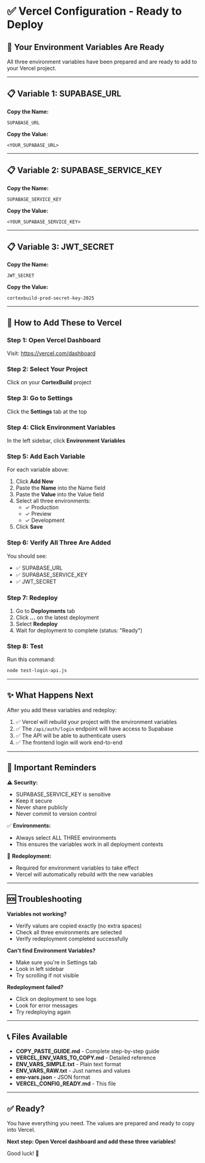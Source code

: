 # ✅ Vercel Configuration - Ready to Deploy

## 🎯 Your Environment Variables Are Ready

All three environment variables have been prepared and are ready to add to your Vercel project.

---

## 📋 Variable 1: SUPABASE_URL

**Copy the Name:**
```
SUPABASE_URL
```

**Copy the Value:**
```
<YOUR_SUPABASE_URL>
```

---

## 📋 Variable 2: SUPABASE_SERVICE_KEY

**Copy the Name:**
```
SUPABASE_SERVICE_KEY
```

**Copy the Value:**
```
<YOUR_SUPABASE_SERVICE_KEY>
```

---

## 📋 Variable 3: JWT_SECRET

**Copy the Name:**
```
JWT_SECRET
```

**Copy the Value:**
```
cortexbuild-prod-secret-key-2025
```

---

## 🚀 How to Add These to Vercel

### Step 1: Open Vercel Dashboard
Visit: https://vercel.com/dashboard

### Step 2: Select Your Project
Click on your **CortexBuild** project

### Step 3: Go to Settings
Click the **Settings** tab at the top

### Step 4: Click Environment Variables
In the left sidebar, click **Environment Variables**

### Step 5: Add Each Variable
For each variable above:
1. Click **Add New**
2. Paste the **Name** into the Name field
3. Paste the **Value** into the Value field
4. Select all three environments:
   - ✓ Production
   - ✓ Preview
   - ✓ Development
5. Click **Save**

### Step 6: Verify All Three Are Added
You should see:
- ✅ SUPABASE_URL
- ✅ SUPABASE_SERVICE_KEY
- ✅ JWT_SECRET

### Step 7: Redeploy
1. Go to **Deployments** tab
2. Click **...** on the latest deployment
3. Select **Redeploy**
4. Wait for deployment to complete (status: "Ready")

### Step 8: Test
Run this command:
```bash
node test-login-api.js
```

---

## ✨ What Happens Next

After you add these variables and redeploy:

1. ✅ Vercel will rebuild your project with the environment variables
2. ✅ The `/api/auth/login` endpoint will have access to Supabase
3. ✅ The API will be able to authenticate users
4. ✅ The frontend login will work end-to-end

---

## 📝 Important Reminders

⚠️ **Security:**
- SUPABASE_SERVICE_KEY is sensitive
- Keep it secure
- Never share publicly
- Never commit to version control

✅ **Environments:**
- Always select ALL THREE environments
- This ensures the variables work in all deployment contexts

🔄 **Redeployment:**
- Required for environment variables to take effect
- Vercel will automatically rebuild with the new variables

---

## 🆘 Troubleshooting

**Variables not working?**
- Verify values are copied exactly (no extra spaces)
- Check all three environments are selected
- Verify redeployment completed successfully

**Can't find Environment Variables?**
- Make sure you're in Settings tab
- Look in left sidebar
- Try scrolling if not visible

**Redeployment failed?**
- Click on deployment to see logs
- Look for error messages
- Try redeploying again

---

## 📞 Files Available

- **COPY_PASTE_GUIDE.md** - Complete step-by-step guide
- **VERCEL_ENV_VARS_TO_COPY.md** - Detailed reference
- **ENV_VARS_SIMPLE.txt** - Plain text format
- **ENV_VARS_RAW.txt** - Just names and values
- **env-vars.json** - JSON format
- **VERCEL_CONFIG_READY.md** - This file

---

## ✅ Ready?

You have everything you need. The values are prepared and ready to copy into Vercel.

**Next step: Open Vercel dashboard and add these three variables!**

Good luck! 🚀

